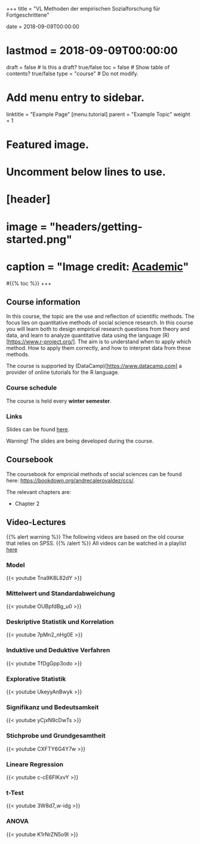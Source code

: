 +++
title = "VL Methoden der empirischen Sozialforschung für Fortgeschrittene"

date = 2018-09-09T00:00:00
# lastmod = 2018-09-09T00:00:00

draft = false  # Is this a draft? true/false
toc = false  # Show table of contents? true/false
type = "course"  # Do not modify.

# Add menu entry to sidebar.
linktitle = "Example Page"
[menu.tutorial]
  parent = "Example Topic"
  weight = 1


# Featured image.
# Uncomment below lines to use.
# [header]
# image = "headers/getting-started.png"
# caption = "Image credit: [**Academic**](https://github.com/gcushen/hugo-academic/)"
#{{% toc %}}
+++


## Course information
In this course, the topic are the use and reflection of scientific methods. The focus lies on quantitative methods of social science research.  In this course you will learn both to design empirical research questions from theory and data, and learn to analyze quantitative data using the language (R)[https://www.r-project.org/]. The aim is to understand when to apply which method. How to apply them correctly, and how to interpret data from these methods. 

The course is supported by (DataCamp)[https://www.datacamp.com] a provider of online tutorials for the R language.

### Course schedule
The course is held every **winter semester**.




### Links

Slides can be found [here](http://acalerovaldez.updog.co/slidedeck/rstats/slides). 

Warning! The slides are being developed during the course.

## Coursebook
The coursebook for empricial methods of social sciences can be found here: https://bookdown.org/andrecalerovaldez/ccs/.

The relevant chapters are:
- Chapter 2




## Video-Lectures 
{{% alert warning %}}
The following videos are based on the old course that relies on SPSS.
{{% /alert %}}
All videos can be watched in a playlist [here](https://www.youtube.com/playlist?list=PLHOMZ3TUd5FrNQSzDTRrXzBQlx2Mli9p1) 

### Model
{{< youtube Tna9K8L82dY >}}

### Mittelwert und Standardabweichung
{{< youtube OUBpfdBg_u0 >}}

### Deskriptive Statistik und Korrelation
{{< youtube 7pMn2_nHg0E >}}

### Induktive und Deduktive Verfahren
{{< youtube TfDgGpp3odo >}}

### Explorative Statistik
{{< youtube UkeyyAnBwyk >}}

### Signifikanz und Bedeutsamkeit
{{< youtube yCjxN9cDwTs >}}


### Stichprobe und Grundgesamtheit
{{< youtube CXFTY6G4Y7w >}}

### Lineare Regression
{{< youtube c-cE6FlKxvY >}}

### t-Test
{{< youtube 3W8d7_w-idg >}}

### ANOVA
{{< youtube K1rNrZN5o9I >}}

